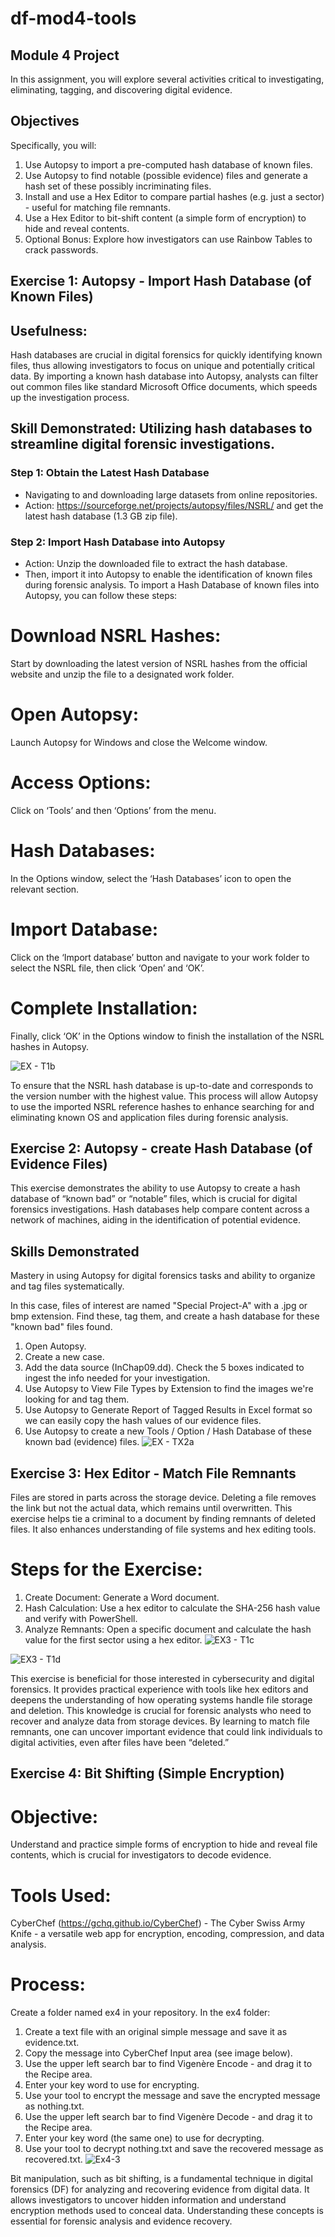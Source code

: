 # df-mod4-tools
## Module 4 Project
In this assignment, you will explore several activities critical to investigating, 
eliminating, tagging, and discovering digital evidence.

## Objectives 
Specifically, you will: 
1. Use Autopsy to import a pre-computed hash database of known files. 
2. Use Autopsy to find notable (possible evidence) files and generate a hash set of these possibly incriminating files. 
3. Install and use a Hex Editor to compare partial hashes (e.g. just a sector) - useful for matching file remnants. 
4. Use a Hex Editor to bit-shift content (a simple form of encryption) to hide and reveal contents. 
5. Optional Bonus: Explore how investigators can use Rainbow Tables to crack passwords.

## Exercise 1: Autopsy - Import Hash Database (of Known Files)
## Usefulness: 
Hash databases are crucial in digital forensics for quickly identifying known files, 
thus allowing investigators to focus on unique and potentially critical data. 
By importing a known hash database into Autopsy, 
analysts can filter out common files like standard Microsoft Office documents, 
which speeds up the investigation process.

## Skill Demonstrated: Utilizing hash databases to streamline digital forensic investigations.
### Step 1: Obtain the Latest Hash Database
- Navigating to and downloading large datasets from online repositories.
- Action: https://sourceforge.net/projects/autopsy/files/NSRL/ and get the latest hash database (1.3 GB zip file).
### Step 2: Import Hash Database into Autopsy
- Action: Unzip the downloaded file to extract the hash database.
- Then, import it into Autopsy to enable the identification of known files during forensic analysis.
To import a Hash Database of known files into Autopsy, you can follow these steps:
# Download NSRL Hashes:
Start by downloading the latest version of NSRL hashes
from the official website and unzip the file to a designated work folder.
# Open Autopsy:
Launch Autopsy for Windows and close the Welcome window.
# Access Options:
Click on ‘Tools’ and then ‘Options’ from the menu.
# Hash Databases:
In the Options window, select the ‘Hash Databases’ icon to open the relevant section.
# Import Database:
Click on the ‘Import database’ button and navigate to your work folder to select the NSRL file, then click ‘Open’ and ‘OK’.
# Complete Installation: 
Finally, click ‘OK’ in the Options window to finish the installation of the NSRL hashes in Autopsy.

![EX - T1b](https://github.com/RAbdulsalam/df-mod4-tools/assets/167135698/ddb24f72-dd3a-47d7-8be2-d84d2ceae88b)

To ensure that the NSRL hash database is up-to-date and corresponds to the version number with the highest value. 
This process will allow Autopsy to use the imported NSRL reference hashes to enhance searching for and eliminating known OS and 
application files during forensic analysis.


## Exercise 2: Autopsy - create Hash Database (of Evidence Files)
This exercise demonstrates the ability to use Autopsy to create a hash database 
of “known bad” or “notable” files, which is crucial for digital forensics investigations.
Hash databases help compare content across a network of machines, aiding in the identification of potential evidence.
## Skills Demonstrated
Mastery in using Autopsy for digital forensics tasks and ability to organize and tag files systematically.

In this case, files of interest are named "Special Project-A" with a .jpg or bmp extension. 
Find these, tag them, and create a hash database for these "known bad" files found. 
1. Open Autopsy. 
2. Create a new case.
3. Add the data source (InChap09.dd). Check the 5 boxes indicated to ingest the info needed for your investigation.
4. Use Autopsy to View File Types by Extension to find the images we're looking for and tag them. 
5. Use Autopsy to Generate Report of Tagged Results in Excel format so we can easily copy the hash values of our evidence files. 
6. Use Autopsy to create a new Tools / Option / Hash Database of these known bad (evidence) files.
![EX - TX2a](https://github.com/RAbdulsalam/df-mod4-tools/assets/167135698/c55e7c75-9055-4b5f-91d3-ad81725beea8)

## Exercise 3: Hex Editor - Match File Remnants
Files are stored in parts across the storage device. 
Deleting a file removes the link but not the actual data, which remains until overwritten. 
This exercise helps tie a criminal to a document by finding remnants of deleted files. 
It also enhances understanding of file systems and hex editing tools.

# Steps for the Exercise:
1.	Create Document: Generate a Word document.
2.	Hash Calculation: Use a hex editor to calculate the SHA-256 hash value and verify with PowerShell.
3.	Analyze Remnants: Open a specific document and calculate the hash value for the first sector using a hex editor.
![EX3 - T1c](https://github.com/RAbdulsalam/df-mod4-tools/assets/167135698/40d96550-3f3e-4ebf-a43e-8e10702b56db)

![EX3 - T1d](https://github.com/RAbdulsalam/df-mod4-tools/assets/167135698/656ef8ea-9e87-4738-81d0-b42211506189)

This exercise is beneficial for those interested in cybersecurity and digital forensics. 
It provides practical experience with tools like hex editors and deepens the understanding of how operating systems handle file storage and deletion. 
This knowledge is crucial for forensic analysts who need to recover and analyze data from storage devices. 
By learning to match file remnants, one can uncover important evidence that could link individuals to digital activities, even after files have been “deleted.”

## Exercise 4: Bit Shifting (Simple Encryption)
# Objective: 
Understand and practice simple forms of encryption to hide and reveal file contents, which is crucial for investigators to decode evidence.
# Tools Used: 
CyberChef (https://gchq.github.io/CyberChef) - The Cyber Swiss Army Knife - a versatile web app for encryption, encoding, compression, and data analysis.
# Process:
Create a folder named ex4 in your repository. In the ex4 folder:
1. Create a text file with an original simple message and save it as evidence.txt. 
2. Copy the message into CyberChef Input area (see image below). 
3. Use the upper left search bar to find Vigenère Encode - and drag it to the Recipe area. 
4. Enter your key word to use for encrypting. 
5. Use your tool to encrypt the message and save the encrypted message as nothing.txt. 
6. Use the upper left search bar to find Vigenère Decode - and drag it to the Recipe area.
7. Enter your key word (the same one) to use for decrypting.
8. Use your tool to decrypt nothing.txt and save the recovered message as recovered.txt.
![Ex4-3](https://github.com/RAbdulsalam/df-mod4-tools/assets/167135698/9a92cd32-d8ab-498e-b76f-d313ad054343)

Bit manipulation, such as bit shifting, is a fundamental technique in digital forensics (DF) 
for analyzing and recovering evidence from digital data. 
It allows investigators to uncover hidden information and understand encryption methods used to conceal data. 
Understanding these concepts is essential for forensic analysis and evidence recovery.
